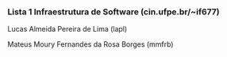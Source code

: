 ### Lista 1 Infraestrutura de Software (cin.ufpe.br/~if677)

Lucas Almeida Pereira de Lima (lapl)

Mateus Moury Fernandes da Rosa Borges (mmfrb)
